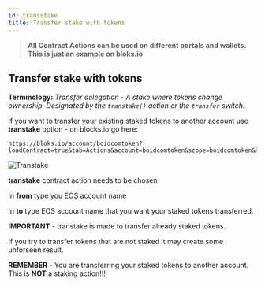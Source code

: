 ```yaml
---
id: transstake
title: Transfer stake with tokens
---
```

>**All Contract Actions can be used on different portals and wallets. This is just an example on bloks.io**

## Transfer stake with tokens

**Terminology:** *Transfer delegation - A stake where tokens change ownership. Designated by the `transtake()`
action or the `transfer` switch.*

If you want to transfer your existing staked tokens to another account use **transtake** option - on blocks.io go here:
```
https://bloks.io/account/boidcomtoken?loadContract=true&tab=Actions&account=boidcomtoken&scope=boidcomtoken&limit=100&table=stakes&action=transtake
```
![Transtake](/img/transtake.png "Transfer Stake")

**transtake** contract action needs to be chosen

In **from** type you EOS account name

In **to** type EOS account name that you want your staked tokens transferred.

**IMPORTANT** - transtake is made to transfer already staked tokens.

If you try to transfer tokens that are not staked it may create some unforseen result. 

**REMEMBER** - You are transferring your staked tokens to another account. This is **NOT** a staking action!!!